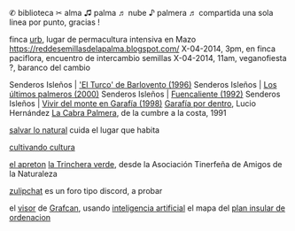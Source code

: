 ✆ biblioteca ✂ alma ♫ palma ♬ nube ♪ palmera ♬ compartida
una sola linea por punto, gracias !

finca [urb](http://por-ej-aqui-sitio-web), lugar de permacultura intensiva en Mazo
https://reddesemillasdelapalma.blogspot.com/
X-04-2014, 3pm, en finca paciflora, encuentro de intercambio semillas
X-04-2014, 11am, veganofiesta ?, baranco del cambio

Senderos Isleños | ['El Turco' de Barlovento (1996)](https://www.youtube.com/watch?v=kAsAxanRwMo)
Senderos Isleños | [Los últimos palmeros (2000)](https://www.youtube.com/watch?v=w-cyc_x0Vqo)
Senderos Isleños | [Fuencaliente (1992)](https://www.youtube.com/watch?v=bQP5Jb76F58)
Senderos Isleños | [Vivir del monte en Garafía (1998)](https://www.youtube.com/watch?v=ZITZVc8oTyI)
[Garafía por dentro](https://www.youtube.com/watch?v=DIOlWsv4JRc), Lucio Hernández
[La Cabra Palmera](https://www.youtube.com/watch?v=Gz6vGOu4n0U), de la cumbre a la costa, 1991

[salvar lo natural](https://salvar-lo-natural.es/) cuida el lugar que habita

[cultivando cultura](https://chat.whatsapp.com/JyeGkd9KNEz30GlN9Tigls)

[el apreton](https://www.instagram.com/elapreton.es/)
[la Trinchera verde](https://www.ivoox.com/en/podcast-trinchera-verde_sq_f1834721_1.html), desde la Asociación Tinerfeña de Amigos de la Naturaleza

[zulipchat](https://almapalma.zulipchat.com/) es un foro tipo discord, a probar

el [visor](https://visor.grafcan.es/visorweb/) de [Grafcan](https://www.grafcan.es/), usando [inteligencia artificial](https://www.grafcan.es/ia_territorial)
el mapa del [plan insular de ordenacion](https://lapalma.maps.arcgis.com/apps/Viewer/index.html?appid=348a9b73db2c416cb509d49e6d982cc9#!)

